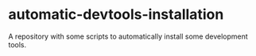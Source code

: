 # automatic-devtools-installation
A repository with some scripts to automatically install some development tools.
